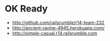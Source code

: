 # OK Ready

 * http://github.com/railsrumble/r14-team-232
 * http://ancient-ravine-4945.herokuapp.com/
 * http://simple-casual.r14.railsrumble.com
